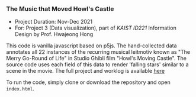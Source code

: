 ### The Music that Moved Howl's Castle
- Project Duration: Nov-Dec 2021
- For: Project 3 (Data visualization), part of *KAIST ID221* Information Design by Prof. Hwajeong Hong

This code is vanilla javascript based on p5js. The hand-collected data annotates all 22 instances of the recurring musical leitmotiv known as "The Merry Go-Round of Life" in Studio Ghibli film "Howl's Moving Castle". The source code uses each field of this data to render 'falling stars' similar to a scene in the movie.
The full project and worklog is available [here](https://livelybeta.notion.site/Seokhun-Jeong-b0a1df95d93c442eaf3443fa88ebbd8f?p=506783785c544fa4b8b066001d1d59d9&pm=c)

To run the code, simply clone or download the repository and open `index.html`.
